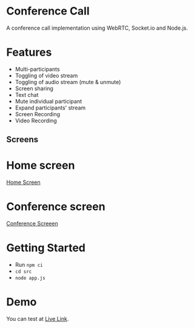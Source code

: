 # Conference Call
A conference call implementation using WebRTC, Socket.io and Node.js.
# Features
- Multi-participants
- Toggling of video stream
- Toggling of audio stream (mute & unmute)
- Screen sharing
- Text chat
- Mute individual participant
- Expand participants' stream
- Screen Recording
- Video Recording
## Screens
# Home screen
[Home Screen](https://github.com/KalpTalwadia/VideoConference/blob/main/screenshot/Screenshot%202021-04-10%20at%2011.15.45%20PM.png)
# Conference screen
[Conference Screeen](https://github.com/KalpTalwadia/VideoConference/blob/main/screenshot/Screenshot%202021-04-10%20at%2011.14.00%20PM.png) 
# Getting Started
- Run `npm ci`
- `cd src`
- `node app.js`
# Demo
You can test at [Live Link](https://damp-retreat-74129.herokuapp.com/?room=home_515155367).
